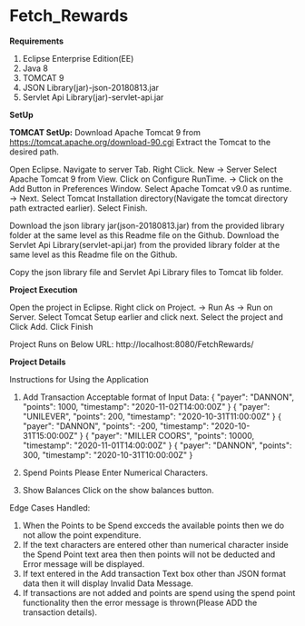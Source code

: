 # Fetch_Rewards

**Requirements**

1. Eclipse Enterprise Edition(EE)
2. Java 8
3. TOMCAT 9
4. JSON Library(jar)-json-20180813.jar
5. Servlet Api Library(jar)-servlet-api.jar

**SetUp**

**TOMCAT SetUp:**
Download Apache Tomcat 9 from https://tomcat.apache.org/download-90.cgi 
Extract the Tomcat to the desired path.

Open Eclipse. Navigate to server Tab.
Right Click. New -> Server
Select Apache Tomcat 9 from View.
Click on Configure RunTime. -> Click on the Add Button in Preferences Window.
Select Apache Tomcat v9.0 as runtime. -> Next.
Select Tomcat Installation directory(Navigate the tomcat directory path extracted earlier).
Select Finish.

Download the json library jar(json-20180813.jar) from the provided library folder at the same level as this Readme file on the Github.
Download the Servlet Api Library(servlet-api.jar) from the provided library folder at the same level as this Readme file on the Github.

Copy the json library file and Servlet Api Library files to Tomcat lib folder.

**Project Execution**

Open the project in Eclipse.
Right click on Project. -> Run As -> Run on Server.
Select Tomcat Setup earlier and click next.
Select the project and Click Add.
Click Finish

Project Runs on Below URL:
http://localhost:8080/FetchRewards/

**Project Details**

Instructions for Using the Application

1. Add Transaction
Acceptable format of Input Data:
{ "payer": "DANNON", "points": 1000, "timestamp": "2020-11-02T14:00:00Z" }
{ "payer": "UNILEVER", "points": 200, "timestamp": "2020-10-31T11:00:00Z" }
{ "payer": "DANNON", "points": -200, "timestamp": "2020-10-31T15:00:00Z" }
{ "payer": "MILLER COORS", "points": 10000, "timestamp": "2020-11-01T14:00:00Z" }
{ "payer": "DANNON", "points": 300, "timestamp": "2020-10-31T10:00:00Z" }

3. Spend Points
Please Enter Numerical Characters.

5. Show Balances
Click on the show balances button.

Edge Cases Handled:
1. When the Points to be Spend excceds the available points then we do not allow the point expenditure.
2. If the text characters are entered other than numerical character inside the Spend Point text area then then points will not be deducted and Error message will be displayed.
3. If text entered in the Add transaction Text box other than JSON format data then it will display Invalid Data Message.
4. If transactions are not added and points are spend using the spend point functionality then the error message is thrown(Please ADD the transaction details). 
